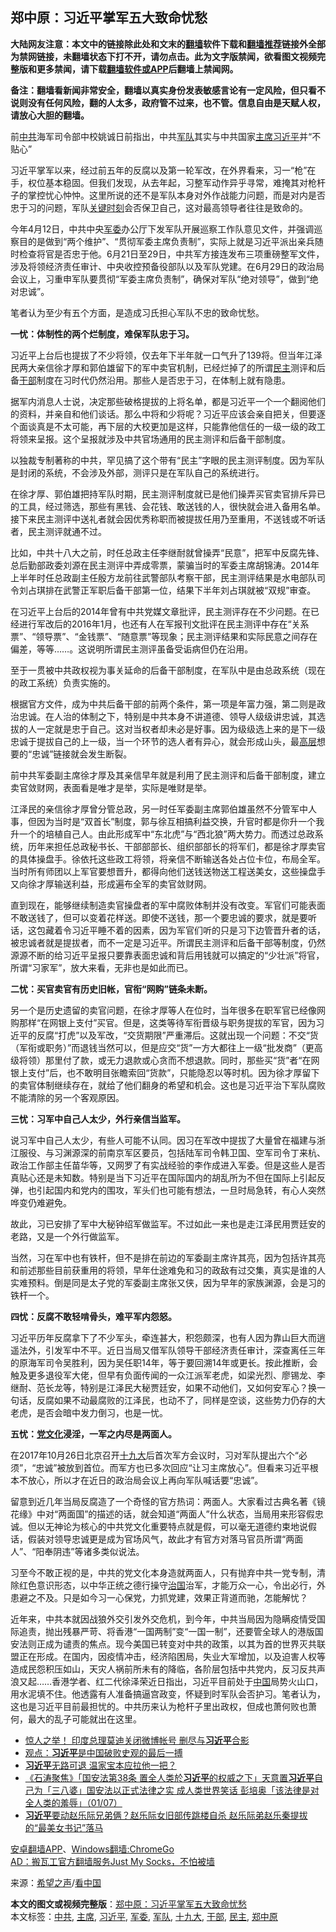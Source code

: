  <h2>郑中原：习近平掌军五大致命忧愁</h2> <p class="notice"><b>大陆网友注意：本文中的链接除此处和文末的<a href="https://github.com/bannedbook/fanqiang" >翻墙</a>软件下载和<a href="https://github.com/killgcd/justmysocks/blob/master/README.md">翻墙推荐</a>链接外全部为禁网链接，未翻墙状态下打不开，请勿点击。此为文字版禁闻，欲看图文视频完整版和更多禁闻，请下载<a href="https://github.com/bannedbook/fanqiang">翻墙软件或APP</a>后翻墙上禁闻网。</p><p>备注：翻墙看新闻非常安全，翻墙以真实身份发表敏感言论有一定风险，但只看不说则没有任何风险，翻的人太多，政府管不过来，也不管。信息自由是天赋人权，请放心大胆的翻墙。</b></p>  <div class="entry"> <p id="conimg">前<a href="https://www.bannedbook.org/bnews/tag/%e4%b8%ad%e5%85%b1/" class="st_tag internal_tag" rel="tag" title="标签 中共 下的日志">中共</a>海军司令部中校姚诚日前指出，中共<a href="https://www.bannedbook.org/bnews/tag/%E5%86%9B%E9%98%9F/" class="st_tag internal_tag" rel="tag" title="标签 军队 下的日志">军队</a>其实与中共国家<a href="https://www.bannedbook.org/bnews/tag/%E4%B8%BB%E5%B8%AD/" class="st_tag internal_tag" rel="tag" title="标签 主席 下的日志">主席</a><a href="https://www.bannedbook.org/bnews/tag/%e4%b9%a0%e8%bf%91%e5%b9%b3/" class="st_tag internal_tag" rel="tag" title="标签 习近平 下的日志">习近平</a>并“不贴心”</p> <p>习近平掌军以来，经过前五年的反腐以及第一轮军改，在外界看来，习一“枪”在手，权位基本稳固。但我们发现，从去年起，习整军动作异乎寻常，难掩其对枪杆子的掌控忧心忡忡。这里所说的还不是军队本身对外作战能力问题，而是对内是否忠于习的问题，军队<span class='wp_keywordlink'><a href="https://www.bannedbook.org/forum2/topic151.html" title="关键时刻：李鹏日记" target="_blank">关键时刻</a></span>会否保卫自己，这对最高领导者往往是致命的。</p> <p>今年4月12日，中共中央<a href="https://www.bannedbook.org/bnews/tag/%E5%86%9B%E5%A7%94/" class="st_tag internal_tag" rel="tag" title="标签 军委 下的日志">军委</a>办公厅下发军队开展巡察工作队意见文件，并强调巡察目的是做到“两个维护”、“贯彻军委主席负责制”，实际上就是习近平派出亲兵随时检查将官是否忠于他。6月21日至29日，中共军方接连发布三项重磅整军文件，涉及将领经济责任审计、中央收控预备役部队以及军队党建。在6月29日的政治局会议上，习重申军队要贯彻“军委主席负责制”，确保对军队“绝对领导”，做到“绝对忠诚”。</p> <p>笔者认为至少有五个方面，是造成习氏担心军队不忠的致命忧愁。</p> <p><strong>一忧：体制性的两个烂制度，难保军队忠于习。</strong></p> <p>习近平上台后也提拔了不少将领，仅去年下半年就一口气升了139将。但当年江泽民两大亲信徐才厚和郭伯雄留下的军中卖官机制，已经烂掉了的所谓<a href="https://www.bannedbook.org/bnews/tag/%e6%b0%91%e4%b8%bb/" class="st_tag internal_tag" rel="tag" title="标签 民主 下的日志">民主</a>测评和后备<a href="https://www.bannedbook.org/bnews/tag/%E5%B9%B2%E9%83%A8/" class="st_tag internal_tag" rel="tag" title="标签 干部 下的日志">干部</a>制度在习时代仍然沿用。那些人是否忠于习，在体制上就有隐患。</p> <p>据军内消息人士说，决定那些破格提拔的上将名单，都是习近平一个一个翻阅他们的资料，并亲自和他们谈话。那么中将和少将呢？习近平应该会亲自把关，但要逐个面谈真是不太可能，再下层的大校更加是这样，只能靠他信任的一级一级的政工将领来呈报。这个呈报就涉及中共官场通用的民主测评和后备干部制度。</p>  <p>以独裁专制著称的中共，罕见搞了这个带有“民主”字眼的民主测评制度。因为军队是封闭的系统，不会涉及外部，测评只是在军队自己的系统进行。</p> <p>在徐才厚、郭伯雄把持军队时期，民主测评制度就已是他们操弄买官卖官排斥异已的工具，经过筛选，那些有黑钱、会花钱、敢送钱的人，很快就会进入备用名单。接下来民主测评中送礼者就会因优秀称职而被提拔任用乃至重用，不送钱或不听话者，民主测评就通不过。</p> <p>比如，中共十八大之前，时任总政主任李继耐就曾操弄“民意”，把军中反腐先锋、总后勤部政委刘源在民主测评中弄成零票，蒙骗当时的军委主席胡锦涛。2014年上半年时任总政副主任殷方龙前往武警部队考察干部，民主测评结果是水电部队司令刘占琪排在武警正军职后备干部第一位，结果下半年刘占琪就被“双规”审查。</p> <p>在习近平上台后的2014年曾有中共党媒文章批评，民主测评存在不少问题。在已经进行军改后的2016年1月，也还有人在军报刊文批评在民主测评中存在“关系票”、“领导票”、“金钱票”、“随意票”等现象；民主测评结果和实际民意之间存在偏差，等等……。这说明所谓民主测评虽备受诟病但仍在沿用。</p> <p>至于一贯被中共政权视为事关延命的后备干部制度，在军队中是由总政系统（现在的政工系统）负责实施的。</p> <p>根据官方文件，成为中共后备干部的前两个条件，第一项是年富力强，第二则是政治忠诚。在人治的体制之下，特别是中共本身不讲道德、领导人级级讲忠诚，其选拔的人一定就是忠于自己。这对当权者却未必是好事。因为级级选上来的是下一级忠诚于提拔自己的上一级，当一个环节的选人者有异心，就会形成山头，最<span class='wp_keywordlink_affiliate'><a href="https://www.bannedbook.org/bnews/ccpdope/" title="中共高层内幕" target="_blank">高层</a></span>想要的“忠诚”链接就会发生断裂。</p> <p>前中共军委副主席徐才厚及其亲信早年就是利用了民主测评和后备干部制度，建立卖官敛财网，表面看是唯才是举，实际是唯财是举。</p>  <p>江泽民的亲信徐才厚曾分管总政，另一时任军委副主席郭伯雄虽然不分管军中人事，但因为当时是“双首长”制度，郭与徐互相搞利益交换，升官时都是你升一个我升一个的培植自己人。由此形成军中“东北虎”与“西北狼”两大势力。而透过总政系统，历年来担任总政秘书长、干部部部长、组织部部长的将军们，都是徐才厚卖官的具体操盘手。徐依托这些政工将领，将亲信不断输送各处占位卡位，布局全军。当时所有师团以上军官要想晋升，都得向他们送钱送物送工程送美女，这些操盘手又向徐才厚输送利益，形成遍布全军的卖官敛财网。</p> <p>直到现在，能够继续制造卖官操盘者的军中腐败体制并没有改变。军官们可能表面不敢送钱了，但可以变着花样送。即使不送钱，那一个要忠诚的要求，就是要听话，这包藏着令习近平睡不着的因素，因为军官们听的只是习下边管晋升者的话，被忠诚者就是提拔者，而不一定是习近平。所谓民主测评和后备干部等制度，仍然源源不断的给习近平呈报只要靠表面忠诚和背后用钱就可以搞定的“少壮派”将官，所谓“习家军”，放大来看，无非也是如此而已。</p> <p><strong>二忧：买官卖官有历史旧帐，官衔“网购”链条未断。</strong></p> <p>另一个是历史遗留的卖官问题，在徐才厚等人在位时，当年很多在职军官已经像网购那样“在网银上支付”买官。但是，这类等待军衔晋级与职务提拔的军官，因为习近平的反腐“打虎”以及军改，“交货期限”严重滞后。这就出现一个问题：不交“货（军衔或职务）”而退钱当然可以，但是应交“货”一方大都往上一级“批发商”（更高级将领）那里付了款，或无力退款或心贪而不想退款。同时，那些买“货”者“在网银上支付”后，也不敢明目张瞻索回“货款”，只能隐忍以等时机。因为徐才厚留下的卖官体制继续存在，就给了他们翻身的希望和机会。这也是习近平治下军队腐败不能清除的另一个客观原因。</p> <p><strong>三忧：习军中自己人太少，外行亲信当监军。</strong></p> <p>说习军中自己人太少，有些人可能不认同。因习在军改中提拔了大量曾在福建与浙江服役、与习渊源深的前南京军区要员，包括陆军司令韩卫国、空军司令丁来杭、政治工作部主任苗华等，又网罗了有实战经验的李作成进入军委。但是这些人是否真贴心还是未知数。特别是当下习近平在国际国内的胡乱所为不但在国际上引起反弹，也引起国内和党内的围攻，军头们也可能有想法，一旦时局急转，有心人突然哗变仍难避免。</p> <p>故此，习已安排了军中大秘钟绍军做监军。不过如此一来也是走江泽民用贾廷安的老路，又是一个外行做监军。</p>  <p>当然，习在军中也有铁杆，但不是排在前边的军委副主席许其亮，因为包括许其亮和前述那些目前获重用的将领，早年仕途难免和习的政敌有过交集，真实是谁的人实难预料。倒是同是太子党的军委副主席张又侠，因为早年的家族渊源，会是习的铁杆一个。</p> <p><strong>四忧：反腐不敢轻啃骨头，难平军内怨怒。</strong></p> <p>习近平历年反腐拿下了不少军头，牵连甚大，积怨颇深，也有人因为靠山巨大而逍遥法外，引发军中不平。近日当局又借军队领导干部经济责任审计，深查离任三年的原海军司令吴胜利，因为吴任职14年，等于要回溯14年或更长。按此推断，会触及更多退役军大佬，但早有负面传闻的一众江派军老虎，如梁光烈、廖锡龙、李继耐、范长龙等，特别是江泽民大秘贾廷安，如果不动他们，又如何安军心？换一句话，反腐如果不动最腐败的江泽民，也动不了，同样是空谈，这些势力仍存的大老虎，是否会暗中发力倒习，也是一忧。</p> <p><strong>五忧：<span class='wp_keywordlink'><a href="https://www.bannedbook.org/forum2/topic3.html" title="《解体党文化》" target="_blank">党文化</a></span>浸淫，一军之内尽是两面人。</strong></p> <p>在2017年10月26日北京召开<a href="https://www.bannedbook.org/bnews/tag/%e5%8d%81%e4%b9%9d%e5%a4%a7/" class="st_tag internal_tag" rel="tag" title="标签 十九大 下的日志">十九大</a>后首次军方会议时，习对军队提出六个“必须”，“忠诚”被放到首位。而军方也已多次回应“让习主席放心”。但看来习近平根本不放心，所以才在近日的政治局会议上再向军队喊话要“忠诚”。</p> <p>留意到近几年当局反腐造了一个奇怪的官方热词：两面人。大家看过古典名著《镜花缘》中对“两面国”的描述的话，就会知道“两面人”什么状态，当局用来形容假忠诚。但以无神论为核心的中共党文化重要特点就是假，可以毫无道德约束地说假话，假装对领导忠诚更是成为官场风气，故此才有官方对落马官员所谓“两面人”、“阳奉阴违”等诸多类似说法。</p> <p>习至今不敢正视的是，中共的党文化本身造就两面人，只有抛弃中共一党专制，清除红色意识形态，以中华正统之德行操守<span class='wp_keywordlink'><a href="https://www.bannedbook.org/forum24/topic8925.html" title="《治国大道》" target="_blank">治国</a></span>治军，才能万众一心，令出必行，外患避之不及。只是如今习一心保党，力抓党建，效果正背道而驰，怎能解忧？</p>  <p>近年来，中共本就因战狼外交引发外交危机，到今年，中共当局因为隐瞒疫情受国际追责，抛出残暴严苛、将香港“一国两制”变“一国一制”，还要管全球人的港版国安法则正成为谴责的焦点。现今美国已转变对中共的政策，以其为首的世界灭共联盟正在形成。在国内，因疫情冲击，经济陷困局，失业大军增加，以及迫害人权等造成民怨积压如山，天灾人祸前所未有的降临，各阶层包括中共党内，反习反共声浪又起……香港学者、红二代徐泽荣近日指出，习近平目前处于<span class='wp_keywordlink_affiliate'><a href="https://www.bannedbook.org/" title="中国" target="_blank">中国</a></span>局势火山口，用水泥填不住。他透露有人准备搞逼宫政变，怀疑到时军队会否护习。笔者认为，这也是习近平目前最担忧的。中共历来认为枪杆子里出政权，但成也萧何败也萧何，最大的乱子可能就出在这里。</p> <ul class='op-related-articles' title='相关阅读'> <li><a href='https://www.bannedbook.org/bnews/comments/20200702/1354461.html' target='_blank'>惊人之举！ 印度总理莫迪关闭微博帐号 删尽与<b>习近平</b>合影</a></li> <li><a href='https://www.bannedbook.org/bnews/comments/20200702/1354412.html' target='_blank'>观点：<b>习近平</b>是中国破败史观的最后一搏</a></li> <li><a href='https://www.bannedbook.org/bnews/cbnews/20200702/1354347.html' target='_blank'><b>习近平</b>无路可退 温家宝本应拉他一把？</a></li> <li><a href='https://www.bannedbook.org/bnews/bannedvideo/20200702/1354345.html' target='_blank'>《石涛聚焦》「国安法第38条 置全人类於<b>习近平</b>的权威之下」天意置<b>习近平</b>自己为「三八婆」国安法以正式法律之实 成人类世界笑话 彭培奥「该法律是对全人类的羞辱」（01/07）</a></li> <li><a href='https://www.bannedbook.org/bnews/comments/20200702/1354304.html' target='_blank'><b>习近平</b>要动赵乐际兄弟俩？赵乐际女旧部传跳楼自杀 赵乐际弟赵乐秦提拔的“最美女书记”落马</a></li> </ul> <div class="texttj"> <a href="https://github.com/bannedbook/fanqiang/wiki/%E7%A6%81%E9%97%BB%E7%BD%91%E5%AE%89%E5%8D%93%E7%BF%BB%E5%A2%99%E6%96%B0%E9%97%BBAPP" target="_blank">安卓翻墙APP</a>、<a href="https://github.com/bannedbook/fanqiang/wiki/Chrome%E4%B8%80%E9%94%AE%E7%BF%BB%E5%A2%99%E5%8C%85" target="_blank">Windows翻墙:ChromeGo</a><br/> <a href="https://github.com/killgcd/justmysocks/blob/master/README.md" target="_blank">AD：搬瓦工官方翻墙服务Just My Socks，不怕被墙</a> </div><p> 来源：<span class='wp_keywordlink_affiliate'><a href="https://www.soundofhope.org" title="希望之声" target="_blank">希望之声</a></span>/<span class='wp_keywordlink_affiliate'><a href="https://www.secretchina.com/" title="看中国" target="_blank">看中国</a></span> </p><a name='sharetosocial'></a>         <div><b>本文的图文或视频完整版</b>：<a href='https://www.bannedbook.org/bnews/comments/20200702/1354485.html'>郑中原：习近平掌军五大致命忧愁</a></div>  </div><!--END ENTRY--> <div class="postfooter"> <div>本文标签：<a href="https://www.bannedbook.org/bnews/tag/%e4%b8%ad%e5%85%b1/" rel="tag">中共</a>, <a href="https://www.bannedbook.org/bnews/tag/%E4%B8%BB%E5%B8%AD/" rel="tag">主席</a>, <a href="https://www.bannedbook.org/bnews/tag/%e4%b9%a0%e8%bf%91%e5%b9%b3/" rel="tag">习近平</a>, <a href="https://www.bannedbook.org/bnews/tag/%E5%86%9B%E5%A7%94/" rel="tag">军委</a>, <a href="https://www.bannedbook.org/bnews/tag/%E5%86%9B%E9%98%9F/" rel="tag">军队</a>, <a href="https://www.bannedbook.org/bnews/tag/%e5%8d%81%e4%b9%9d%e5%a4%a7/" rel="tag">十九大</a>, <a href="https://www.bannedbook.org/bnews/tag/%E5%B9%B2%E9%83%A8/" rel="tag">干部</a>, <a href="https://www.bannedbook.org/bnews/tag/%e6%b0%91%e4%b8%bb/" rel="tag">民主</a>, <a href="https://www.bannedbook.org/bnews/tag/%e9%83%91%e4%b8%ad%e5%8e%9f/" rel="tag">郑中原</a></div>  </div><!--END POSTFOOTER--> 